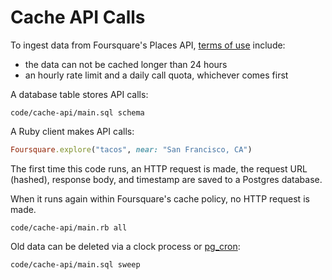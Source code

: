 # Cache API Calls

To ingest data from Foursquare's Places API,
[terms of use](https://developer.foursquare.com/docs/usage-guidelines/) include:

* the data can not be cached longer than 24 hours
* an hourly rate limit and a daily call quota, whichever comes first

A database table stores API calls:

```embed
code/cache-api/main.sql schema
```

A Ruby client makes API calls:

```ruby
Foursquare.explore("tacos", near: "San Francisco, CA")
```

The first time this code runs, an HTTP request is made,
the request URL (hashed), response body, and timestamp
are saved to a Postgres database.

When it runs again within Foursquare's cache policy,
no HTTP request is made.

```embed
code/cache-api/main.rb all
```

Old data can be deleted via a clock process or
[pg_cron](https://github.com/citusdata/pg_cron):

```embed
code/cache-api/main.sql sweep
```
